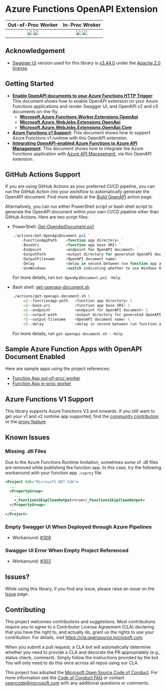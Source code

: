 # Azure Functions OpenAPI Extension #

| Out-of-Proc Worker | In-Proc Wroker |
| :----------------: | :------------: |
| [![](https://img.shields.io/nuget/dt/Microsoft.Azure.Functions.Worker.Extensions.OpenApi.svg)](https://www.nuget.org/packages/Microsoft.Azure.Functions.Worker.Extensions.OpenApi/) [![](https://img.shields.io/nuget/v/Microsoft.Azure.Functions.Worker.Extensions.OpenApi.svg)](https://www.nuget.org/packages/Microsoft.Azure.Functions.Worker.Extensions.OpenApi/) | [![](https://img.shields.io/nuget/dt/Microsoft.Azure.WebJobs.Extensions.OpenApi.svg)](https://www.nuget.org/packages/Microsoft.Azure.WebJobs.Extensions.OpenApi/) [![](https://img.shields.io/nuget/v/Microsoft.Azure.WebJobs.Extensions.OpenApi.svg)](https://www.nuget.org/packages/Microsoft.Azure.WebJobs.Extensions.OpenApi/) |


## Acknowledgement ##

* [Swagger UI](https://github.com/swagger-api/swagger-ui) version used for this library is [v3.44.0](https://github.com/swagger-api/swagger-ui/releases/tag/v3.44.0) under the [Apache 2.0 license](https://opensource.org/licenses/Apache-2.0).


## Getting Started ##

* [**Enable OpenAPI documents to your Azure Functions HTTP Trigger**](docs/enable-open-api-endpoints.md): This document shows how to enable OpenAPI extension on your Azure Functions applications and render Swagger UI, and OpenAPI v2 and v3 documents on-the-fly.
  * [**Microsoft.Azure.Functions.Worker.Extensions.OpenApi**](docs/openapi-out-of-proc.md)
  * [**Microsoft.Azure.WebJobs.Extensions.OpenApi**](docs/openapi-in-proc.md)
  * [**Microsoft.Azure.WebJobs.Extensions.OpenApi.Core**](docs/openapi-core.md)
* [**Azure Functions v1 Support**](docs/azure-functions-v1-support.md): This document shows how to support Azure Functions v1 runtime with this OpenAPI extension.
* [**Integrating OpenAPI-enabled Azure Functions to Azure API Management**](docs/integrate-with-apim.md): This document shows how to integrate the Azure Functions application with [Azure API Management](https://docs.microsoft.com/azure/api-management/api-management-key-concepts?WT.mc_id=dotnet_0000_juyoo), via this OpenAPI extension.
<!-- * [**Integrating OpenAPI-enabled Azure Functions to Power Platform**](docs/integrate-with-powerplatform.md): This document shows how to integrate the Azure Functions application with [Power Platform](https://powerplatform.microsoft.com/?WT.mc_id=dotnet_0000_juyoo), via this OpenAPI extension. -->


## GitHub Actions Support ##

If you are using GitHub Actions as your preferred CI/CD pipeline, you can run the GitHub Action into your workflow to automatically generate the OpenAPI document. Find more details at the [Build OpenAPI](./actions/build-openapi/) action page.

Alternatively, you can run either PowerShell script or bash shell script to generate the OpenAPI document within your own CI/CD pipeline other than GitHub Actions. Here are two script files:

* PowerShell: [Get-OpenApiDocument.ps1](./actions/Get-OpenApiDocument.ps1)

    ```powershell
    ./actions/Get-OpenApiDocument.ps1 `
        -FunctionAppPath    <function app directory> `
        -BaseUri            <function app base URI> `
        -Endpoint           <endpoint for OpenAPI document> `
        -OutputPath         <output directory for generated OpenAPI document> `
        -OutputFilename     <OpenAPI document name> `
        -Delay              <delay in second between run function app and document generation> `
        -UseWindows         <switch indicating whether to use Windows OS or not>
    ```

    For more details, run `Get-OpenApiDocument.ps1 -Help`

* Bash shell: [get-openapi-document.sh](./actions/get-openapi-document.sh)

    ```bash
    ./actions/get-openapi-document.sh \
        -p|--functionapp-path   <function app directory> \
        -u|--base-uri           <function app base URI> \
        -e|--endpoint           <endpoint for OpenAPI document> \
        -o|--output-path        <output directory for generated OpenAPI document> \
        -f|--output-filename    <OpenAPI document name> \
        -d|--delay              <delay in second between run function app and document generation>
    ```

    For more details, run `get-openapi-document.sh --help`


## Sample Azure Function Apps with OpenAPI Document Enabled ##

Here are sample apps using the project references:

* [Function App out-of-proc worker](samples/Microsoft.Azure.Functions.Worker.Extensions.OpenApi.FunctionApp.OutOfProc)
* [Function App in-proc worker](samples/Microsoft.Azure.WebJobs.Extensions.OpenApi.FunctionApp.InProc)


## Azure Functions V1 Support ##

This library supports Azure Functions V3 and onwards. If you still want to get your v1 and v2 runtime app supported, find the [community contribution](https://github.com/aliencube/AzureFunctions.Extensions) or the [proxy feature](docs/azure-functions-v1-support.md).


## Known Issues ##

### Missing .dll Files ###

Due to the Azure Functions Runtime limitation, sometimes some of .dll files are removed while publishing the function app. In this case, try the following workaround with your function app `.csproj` file.

```xml
<Project Sdk="Microsoft.NET.Sdk">
  ...
  <PropertyGroup>
    ...
    <_FunctionsSkipCleanOutput>true</_FunctionsSkipCleanOutput>
  </PropertyGroup>
  ...
</Project>
```

### Empty Swagger UI When Deployed through Azure Pipelines ###

* Workaround: [#306](https://github.com/Azure/azure-functions-openapi-extension/issues/306)


### Swagger UI Error When Empty Project Referenced ###

* Workaround: [#302](https://github.com/Azure/azure-functions-openapi-extension/issues/302#issuecomment-961791941)


## Issues? ##

While using this library, if you find any issue, please raise an issue on the [Issue](https://github.com/Azure/azure-functions-openapi-extension/issues) page.


## Contributing ##

This project welcomes contributions and suggestions.  Most contributions require you to agree to a
Contributor License Agreement (CLA) declaring that you have the right to, and actually do, grant us
the rights to use your contribution. For details, visit https://cla.opensource.microsoft.com.

When you submit a pull request, a CLA bot will automatically determine whether you need to provide
a CLA and decorate the PR appropriately (e.g., status check, comment). Simply follow the instructions
provided by the bot. You will only need to do this once across all repos using our CLA.

This project has adopted the [Microsoft Open Source Code of Conduct](https://opensource.microsoft.com/codeofconduct/).
For more information see the [Code of Conduct FAQ](https://opensource.microsoft.com/codeofconduct/faq/) or
contact [opencode@microsoft.com](mailto:opencode@microsoft.com) with any additional questions or comments.
